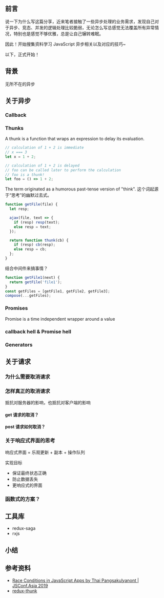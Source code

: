 ## 前言

说一下为什么写这篇分享，近来笔者接触了一些异步处理的业务需求，发现自己对于异步、竞态、并发的逻辑处理比较脆弱，无论怎么写总感觉无法覆盖所有异常情况，特别也是感觉不够优雅，总是让自己辗转难眠。

因此！开始搜集资料学习 JavaScript 异步相关以及对应的技巧~

以下，正式开始！

## 背景

无所不在的异步

## 关于异步

### Callback

### Thunks

A thunk is a function that wraps an expression to delay its evaluation.

```js
// calculation of 1 + 2 is immediate
// x === 3
let x = 1 + 2;

// calculation of 1 + 2 is delayed
// foo can be called later to perform the calculation
// foo is a thunk!
let foo = () => 1 + 2;
```

The term originated as a humorous past-tense version of "think".
这个词起源于“思考”的幽默过去式。

```js
function getFile(file) {
  let resp;

  ajax(file, text => {
    if (resp) resp(text);
    else resp = text;
  });

  return function thunk(cb) {
    if (resp) cb(resp);
    else resp = cb;
  };
}
```

结合中间件来搞事情？
```js
function getFile1(next) {
  return getFile('file1');
}
const getFiles = [getFile1, getFile2, getFile3];
compose(...getFiles);
```

### Promises

Promise is a time independent wrapper around a value

### callback hell & Promise hell

### Generators

## 关于请求

### 为什么需要取消请求

### 怎样真正的取消请求

抵抗对服务器的影响，也抵抗对客户端的影响

#### get 请求的取消？

#### post 请求如何取消？

### 关于响应式界面的思考

响应式界面 = 乐观更新 + 副本 + 操作队列

实现目标

- 保证最终状态正确
- 防止数据丢失
- 更响应式的界面

### 函数式的方案？

## 工具库

- redux-saga
- rxjs

## 小结

## 参考资料

- [Race Conditions in JavaScript Apps by Thai Pangsakulyanont | JSConf.Asia 2019](https://www.youtube.com/watch?v=DWZj56qUNfs&feature=push-sd&attr_tag=_-nKBHAQrlEqNBVw%3A6)
- [redux-thunk](https://github.com/reduxjs/redux-thunk)
